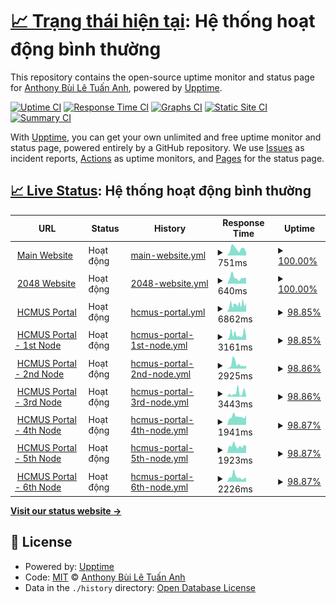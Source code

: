 # [📈 Trạng thái hiện tại](https://status.builetuananh.name.vn): <!--live status--> **Hệ thống hoạt động bình thường**

This repository contains the open-source uptime monitor and status page for [Anthony Bùi Lê Tuấn Anh](https://www.builetuananh.name.vn), powered by [Upptime](https://github.com/upptime/upptime).

[![Uptime CI](https://github.com/anthony2708/status/workflows/Uptime%20CI/badge.svg)](https://github.com/anthony2708/status/actions?query=workflow%3A%22Uptime+CI%22)
[![Response Time CI](https://github.com/anthony2708/status/workflows/Response%20Time%20CI/badge.svg)](https://github.com/anthony2708/status/actions?query=workflow%3A%22Response+Time+CI%22)
[![Graphs CI](https://github.com/anthony2708/status/workflows/Graphs%20CI/badge.svg)](https://github.com/anthony2708/status/actions?query=workflow%3A%22Graphs+CI%22)
[![Static Site CI](https://github.com/anthony2708/status/workflows/Static%20Site%20CI/badge.svg)](https://github.com/anthony2708/status/actions?query=workflow%3A%22Static+Site+CI%22)
[![Summary CI](https://github.com/anthony2708/status/workflows/Summary%20CI/badge.svg)](https://github.com/anthony2708/status/actions?query=workflow%3A%22Summary+CI%22)

With [Upptime](https://upptime.js.org), you can get your own unlimited and free uptime monitor and status page, powered entirely by a GitHub repository. We use [Issues](https://github.com/anthony2708/status/issues) as incident reports, [Actions](https://github.com/anthony2708/status/actions) as uptime monitors, and [Pages](https://status.builetuananh.name.vn) for the status page.

## [📈 Live Status](https://demo.upptime.js.org): <!--live status--> **Hệ thống hoạt động bình thường**

<!--start: status pages-->
<!-- This summary is generated by Upptime (https://github.com/upptime/upptime) -->
<!-- Do not edit this manually, your changes will be overwritten -->
<!-- prettier-ignore -->
| URL | Status | History | Response Time | Uptime |
| --- | ------ | ------- | ------------- | ------ |
| <img alt="" src="https://icons.duckduckgo.com/ip3/www.builetuananh.name.vn.ico" height="13"> [Main Website](https://www.builetuananh.name.vn) | Hoạt động | [main-website.yml](https://github.com/anthony2708/status/commits/HEAD/history/main-website.yml) | <details><summary><img alt="Response time graph" src="./graphs/main-website/response-time-week.png" height="20"> 751ms</summary><br><a href="https://status.builetuananh.name.vn/history/main-website"><img alt="Response time 799" src="https://img.shields.io/endpoint?url=https%3A%2F%2Fraw.githubusercontent.com%2Fanthony2708%2Fstatus%2FHEAD%2Fapi%2Fmain-website%2Fresponse-time.json"></a><br><a href="https://status.builetuananh.name.vn/history/main-website"><img alt="24-hour response time 1002" src="https://img.shields.io/endpoint?url=https%3A%2F%2Fraw.githubusercontent.com%2Fanthony2708%2Fstatus%2FHEAD%2Fapi%2Fmain-website%2Fresponse-time-day.json"></a><br><a href="https://status.builetuananh.name.vn/history/main-website"><img alt="7-day response time 751" src="https://img.shields.io/endpoint?url=https%3A%2F%2Fraw.githubusercontent.com%2Fanthony2708%2Fstatus%2FHEAD%2Fapi%2Fmain-website%2Fresponse-time-week.json"></a><br><a href="https://status.builetuananh.name.vn/history/main-website"><img alt="30-day response time 799" src="https://img.shields.io/endpoint?url=https%3A%2F%2Fraw.githubusercontent.com%2Fanthony2708%2Fstatus%2FHEAD%2Fapi%2Fmain-website%2Fresponse-time-month.json"></a><br><a href="https://status.builetuananh.name.vn/history/main-website"><img alt="1-year response time 799" src="https://img.shields.io/endpoint?url=https%3A%2F%2Fraw.githubusercontent.com%2Fanthony2708%2Fstatus%2FHEAD%2Fapi%2Fmain-website%2Fresponse-time-year.json"></a></details> | <details><summary><a href="https://status.builetuananh.name.vn/history/main-website">100.00%</a></summary><a href="https://status.builetuananh.name.vn/history/main-website"><img alt="All-time uptime 99.55%" src="https://img.shields.io/endpoint?url=https%3A%2F%2Fraw.githubusercontent.com%2Fanthony2708%2Fstatus%2FHEAD%2Fapi%2Fmain-website%2Fuptime.json"></a><br><a href="https://status.builetuananh.name.vn/history/main-website"><img alt="24-hour uptime 100.00%" src="https://img.shields.io/endpoint?url=https%3A%2F%2Fraw.githubusercontent.com%2Fanthony2708%2Fstatus%2FHEAD%2Fapi%2Fmain-website%2Fuptime-day.json"></a><br><a href="https://status.builetuananh.name.vn/history/main-website"><img alt="7-day uptime 100.00%" src="https://img.shields.io/endpoint?url=https%3A%2F%2Fraw.githubusercontent.com%2Fanthony2708%2Fstatus%2FHEAD%2Fapi%2Fmain-website%2Fuptime-week.json"></a><br><a href="https://status.builetuananh.name.vn/history/main-website"><img alt="30-day uptime 99.55%" src="https://img.shields.io/endpoint?url=https%3A%2F%2Fraw.githubusercontent.com%2Fanthony2708%2Fstatus%2FHEAD%2Fapi%2Fmain-website%2Fuptime-month.json"></a><br><a href="https://status.builetuananh.name.vn/history/main-website"><img alt="1-year uptime 99.55%" src="https://img.shields.io/endpoint?url=https%3A%2F%2Fraw.githubusercontent.com%2Fanthony2708%2Fstatus%2FHEAD%2Fapi%2Fmain-website%2Fuptime-year.json"></a></details>
| <img alt="" src="https://icons.duckduckgo.com/ip3/2048.builetuananh.name.vn.ico" height="13"> [2048 Website](https://2048.builetuananh.name.vn) | Hoạt động | [2048-website.yml](https://github.com/anthony2708/status/commits/HEAD/history/2048-website.yml) | <details><summary><img alt="Response time graph" src="./graphs/2048-website/response-time-week.png" height="20"> 640ms</summary><br><a href="https://status.builetuananh.name.vn/history/2048-website"><img alt="Response time 654" src="https://img.shields.io/endpoint?url=https%3A%2F%2Fraw.githubusercontent.com%2Fanthony2708%2Fstatus%2FHEAD%2Fapi%2F2048-website%2Fresponse-time.json"></a><br><a href="https://status.builetuananh.name.vn/history/2048-website"><img alt="24-hour response time 603" src="https://img.shields.io/endpoint?url=https%3A%2F%2Fraw.githubusercontent.com%2Fanthony2708%2Fstatus%2FHEAD%2Fapi%2F2048-website%2Fresponse-time-day.json"></a><br><a href="https://status.builetuananh.name.vn/history/2048-website"><img alt="7-day response time 640" src="https://img.shields.io/endpoint?url=https%3A%2F%2Fraw.githubusercontent.com%2Fanthony2708%2Fstatus%2FHEAD%2Fapi%2F2048-website%2Fresponse-time-week.json"></a><br><a href="https://status.builetuananh.name.vn/history/2048-website"><img alt="30-day response time 654" src="https://img.shields.io/endpoint?url=https%3A%2F%2Fraw.githubusercontent.com%2Fanthony2708%2Fstatus%2FHEAD%2Fapi%2F2048-website%2Fresponse-time-month.json"></a><br><a href="https://status.builetuananh.name.vn/history/2048-website"><img alt="1-year response time 654" src="https://img.shields.io/endpoint?url=https%3A%2F%2Fraw.githubusercontent.com%2Fanthony2708%2Fstatus%2FHEAD%2Fapi%2F2048-website%2Fresponse-time-year.json"></a></details> | <details><summary><a href="https://status.builetuananh.name.vn/history/2048-website">100.00%</a></summary><a href="https://status.builetuananh.name.vn/history/2048-website"><img alt="All-time uptime 99.55%" src="https://img.shields.io/endpoint?url=https%3A%2F%2Fraw.githubusercontent.com%2Fanthony2708%2Fstatus%2FHEAD%2Fapi%2F2048-website%2Fuptime.json"></a><br><a href="https://status.builetuananh.name.vn/history/2048-website"><img alt="24-hour uptime 100.00%" src="https://img.shields.io/endpoint?url=https%3A%2F%2Fraw.githubusercontent.com%2Fanthony2708%2Fstatus%2FHEAD%2Fapi%2F2048-website%2Fuptime-day.json"></a><br><a href="https://status.builetuananh.name.vn/history/2048-website"><img alt="7-day uptime 100.00%" src="https://img.shields.io/endpoint?url=https%3A%2F%2Fraw.githubusercontent.com%2Fanthony2708%2Fstatus%2FHEAD%2Fapi%2F2048-website%2Fuptime-week.json"></a><br><a href="https://status.builetuananh.name.vn/history/2048-website"><img alt="30-day uptime 99.55%" src="https://img.shields.io/endpoint?url=https%3A%2F%2Fraw.githubusercontent.com%2Fanthony2708%2Fstatus%2FHEAD%2Fapi%2F2048-website%2Fuptime-month.json"></a><br><a href="https://status.builetuananh.name.vn/history/2048-website"><img alt="1-year uptime 99.55%" src="https://img.shields.io/endpoint?url=https%3A%2F%2Fraw.githubusercontent.com%2Fanthony2708%2Fstatus%2FHEAD%2Fapi%2F2048-website%2Fuptime-year.json"></a></details>
| <img alt="" src="https://icons.duckduckgo.com/ip3/portal.hcmus.edu.vn.ico" height="13"> [HCMUS Portal](https://portal.hcmus.edu.vn) | Hoạt động | [hcmus-portal.yml](https://github.com/anthony2708/status/commits/HEAD/history/hcmus-portal.yml) | <details><summary><img alt="Response time graph" src="./graphs/hcmus-portal/response-time-week.png" height="20"> 6862ms</summary><br><a href="https://status.builetuananh.name.vn/history/hcmus-portal"><img alt="Response time 7090" src="https://img.shields.io/endpoint?url=https%3A%2F%2Fraw.githubusercontent.com%2Fanthony2708%2Fstatus%2FHEAD%2Fapi%2Fhcmus-portal%2Fresponse-time.json"></a><br><a href="https://status.builetuananh.name.vn/history/hcmus-portal"><img alt="24-hour response time 8107" src="https://img.shields.io/endpoint?url=https%3A%2F%2Fraw.githubusercontent.com%2Fanthony2708%2Fstatus%2FHEAD%2Fapi%2Fhcmus-portal%2Fresponse-time-day.json"></a><br><a href="https://status.builetuananh.name.vn/history/hcmus-portal"><img alt="7-day response time 6862" src="https://img.shields.io/endpoint?url=https%3A%2F%2Fraw.githubusercontent.com%2Fanthony2708%2Fstatus%2FHEAD%2Fapi%2Fhcmus-portal%2Fresponse-time-week.json"></a><br><a href="https://status.builetuananh.name.vn/history/hcmus-portal"><img alt="30-day response time 7090" src="https://img.shields.io/endpoint?url=https%3A%2F%2Fraw.githubusercontent.com%2Fanthony2708%2Fstatus%2FHEAD%2Fapi%2Fhcmus-portal%2Fresponse-time-month.json"></a><br><a href="https://status.builetuananh.name.vn/history/hcmus-portal"><img alt="1-year response time 7090" src="https://img.shields.io/endpoint?url=https%3A%2F%2Fraw.githubusercontent.com%2Fanthony2708%2Fstatus%2FHEAD%2Fapi%2Fhcmus-portal%2Fresponse-time-year.json"></a></details> | <details><summary><a href="https://status.builetuananh.name.vn/history/hcmus-portal">98.85%</a></summary><a href="https://status.builetuananh.name.vn/history/hcmus-portal"><img alt="All-time uptime 99.52%" src="https://img.shields.io/endpoint?url=https%3A%2F%2Fraw.githubusercontent.com%2Fanthony2708%2Fstatus%2FHEAD%2Fapi%2Fhcmus-portal%2Fuptime.json"></a><br><a href="https://status.builetuananh.name.vn/history/hcmus-portal"><img alt="24-hour uptime 97.44%" src="https://img.shields.io/endpoint?url=https%3A%2F%2Fraw.githubusercontent.com%2Fanthony2708%2Fstatus%2FHEAD%2Fapi%2Fhcmus-portal%2Fuptime-day.json"></a><br><a href="https://status.builetuananh.name.vn/history/hcmus-portal"><img alt="7-day uptime 98.85%" src="https://img.shields.io/endpoint?url=https%3A%2F%2Fraw.githubusercontent.com%2Fanthony2708%2Fstatus%2FHEAD%2Fapi%2Fhcmus-portal%2Fuptime-week.json"></a><br><a href="https://status.builetuananh.name.vn/history/hcmus-portal"><img alt="30-day uptime 99.52%" src="https://img.shields.io/endpoint?url=https%3A%2F%2Fraw.githubusercontent.com%2Fanthony2708%2Fstatus%2FHEAD%2Fapi%2Fhcmus-portal%2Fuptime-month.json"></a><br><a href="https://status.builetuananh.name.vn/history/hcmus-portal"><img alt="1-year uptime 99.52%" src="https://img.shields.io/endpoint?url=https%3A%2F%2Fraw.githubusercontent.com%2Fanthony2708%2Fstatus%2FHEAD%2Fapi%2Fhcmus-portal%2Fuptime-year.json"></a></details>
| <img alt="" src="https://icons.duckduckgo.com/ip3/portal1.hcmus.edu.vn.ico" height="13"> [HCMUS Portal - 1st Node](https://portal1.hcmus.edu.vn) | Hoạt động | [hcmus-portal-1st-node.yml](https://github.com/anthony2708/status/commits/HEAD/history/hcmus-portal-1st-node.yml) | <details><summary><img alt="Response time graph" src="./graphs/hcmus-portal-1st-node/response-time-week.png" height="20"> 3161ms</summary><br><a href="https://status.builetuananh.name.vn/history/hcmus-portal-1st-node"><img alt="Response time 2525" src="https://img.shields.io/endpoint?url=https%3A%2F%2Fraw.githubusercontent.com%2Fanthony2708%2Fstatus%2FHEAD%2Fapi%2Fhcmus-portal-1st-node%2Fresponse-time.json"></a><br><a href="https://status.builetuananh.name.vn/history/hcmus-portal-1st-node"><img alt="24-hour response time 3711" src="https://img.shields.io/endpoint?url=https%3A%2F%2Fraw.githubusercontent.com%2Fanthony2708%2Fstatus%2FHEAD%2Fapi%2Fhcmus-portal-1st-node%2Fresponse-time-day.json"></a><br><a href="https://status.builetuananh.name.vn/history/hcmus-portal-1st-node"><img alt="7-day response time 3161" src="https://img.shields.io/endpoint?url=https%3A%2F%2Fraw.githubusercontent.com%2Fanthony2708%2Fstatus%2FHEAD%2Fapi%2Fhcmus-portal-1st-node%2Fresponse-time-week.json"></a><br><a href="https://status.builetuananh.name.vn/history/hcmus-portal-1st-node"><img alt="30-day response time 2525" src="https://img.shields.io/endpoint?url=https%3A%2F%2Fraw.githubusercontent.com%2Fanthony2708%2Fstatus%2FHEAD%2Fapi%2Fhcmus-portal-1st-node%2Fresponse-time-month.json"></a><br><a href="https://status.builetuananh.name.vn/history/hcmus-portal-1st-node"><img alt="1-year response time 2525" src="https://img.shields.io/endpoint?url=https%3A%2F%2Fraw.githubusercontent.com%2Fanthony2708%2Fstatus%2FHEAD%2Fapi%2Fhcmus-portal-1st-node%2Fresponse-time-year.json"></a></details> | <details><summary><a href="https://status.builetuananh.name.vn/history/hcmus-portal-1st-node">98.85%</a></summary><a href="https://status.builetuananh.name.vn/history/hcmus-portal-1st-node"><img alt="All-time uptime 99.60%" src="https://img.shields.io/endpoint?url=https%3A%2F%2Fraw.githubusercontent.com%2Fanthony2708%2Fstatus%2FHEAD%2Fapi%2Fhcmus-portal-1st-node%2Fuptime.json"></a><br><a href="https://status.builetuananh.name.vn/history/hcmus-portal-1st-node"><img alt="24-hour uptime 97.43%" src="https://img.shields.io/endpoint?url=https%3A%2F%2Fraw.githubusercontent.com%2Fanthony2708%2Fstatus%2FHEAD%2Fapi%2Fhcmus-portal-1st-node%2Fuptime-day.json"></a><br><a href="https://status.builetuananh.name.vn/history/hcmus-portal-1st-node"><img alt="7-day uptime 98.85%" src="https://img.shields.io/endpoint?url=https%3A%2F%2Fraw.githubusercontent.com%2Fanthony2708%2Fstatus%2FHEAD%2Fapi%2Fhcmus-portal-1st-node%2Fuptime-week.json"></a><br><a href="https://status.builetuananh.name.vn/history/hcmus-portal-1st-node"><img alt="30-day uptime 99.60%" src="https://img.shields.io/endpoint?url=https%3A%2F%2Fraw.githubusercontent.com%2Fanthony2708%2Fstatus%2FHEAD%2Fapi%2Fhcmus-portal-1st-node%2Fuptime-month.json"></a><br><a href="https://status.builetuananh.name.vn/history/hcmus-portal-1st-node"><img alt="1-year uptime 99.60%" src="https://img.shields.io/endpoint?url=https%3A%2F%2Fraw.githubusercontent.com%2Fanthony2708%2Fstatus%2FHEAD%2Fapi%2Fhcmus-portal-1st-node%2Fuptime-year.json"></a></details>
| <img alt="" src="https://icons.duckduckgo.com/ip3/portal2.hcmus.edu.vn.ico" height="13"> [HCMUS Portal - 2nd Node](https://portal2.hcmus.edu.vn) | Hoạt động | [hcmus-portal-2nd-node.yml](https://github.com/anthony2708/status/commits/HEAD/history/hcmus-portal-2nd-node.yml) | <details><summary><img alt="Response time graph" src="./graphs/hcmus-portal-2nd-node/response-time-week.png" height="20"> 2925ms</summary><br><a href="https://status.builetuananh.name.vn/history/hcmus-portal-2nd-node"><img alt="Response time 2373" src="https://img.shields.io/endpoint?url=https%3A%2F%2Fraw.githubusercontent.com%2Fanthony2708%2Fstatus%2FHEAD%2Fapi%2Fhcmus-portal-2nd-node%2Fresponse-time.json"></a><br><a href="https://status.builetuananh.name.vn/history/hcmus-portal-2nd-node"><img alt="24-hour response time 1888" src="https://img.shields.io/endpoint?url=https%3A%2F%2Fraw.githubusercontent.com%2Fanthony2708%2Fstatus%2FHEAD%2Fapi%2Fhcmus-portal-2nd-node%2Fresponse-time-day.json"></a><br><a href="https://status.builetuananh.name.vn/history/hcmus-portal-2nd-node"><img alt="7-day response time 2925" src="https://img.shields.io/endpoint?url=https%3A%2F%2Fraw.githubusercontent.com%2Fanthony2708%2Fstatus%2FHEAD%2Fapi%2Fhcmus-portal-2nd-node%2Fresponse-time-week.json"></a><br><a href="https://status.builetuananh.name.vn/history/hcmus-portal-2nd-node"><img alt="30-day response time 2373" src="https://img.shields.io/endpoint?url=https%3A%2F%2Fraw.githubusercontent.com%2Fanthony2708%2Fstatus%2FHEAD%2Fapi%2Fhcmus-portal-2nd-node%2Fresponse-time-month.json"></a><br><a href="https://status.builetuananh.name.vn/history/hcmus-portal-2nd-node"><img alt="1-year response time 2373" src="https://img.shields.io/endpoint?url=https%3A%2F%2Fraw.githubusercontent.com%2Fanthony2708%2Fstatus%2FHEAD%2Fapi%2Fhcmus-portal-2nd-node%2Fresponse-time-year.json"></a></details> | <details><summary><a href="https://status.builetuananh.name.vn/history/hcmus-portal-2nd-node">98.86%</a></summary><a href="https://status.builetuananh.name.vn/history/hcmus-portal-2nd-node"><img alt="All-time uptime 99.60%" src="https://img.shields.io/endpoint?url=https%3A%2F%2Fraw.githubusercontent.com%2Fanthony2708%2Fstatus%2FHEAD%2Fapi%2Fhcmus-portal-2nd-node%2Fuptime.json"></a><br><a href="https://status.builetuananh.name.vn/history/hcmus-portal-2nd-node"><img alt="24-hour uptime 97.42%" src="https://img.shields.io/endpoint?url=https%3A%2F%2Fraw.githubusercontent.com%2Fanthony2708%2Fstatus%2FHEAD%2Fapi%2Fhcmus-portal-2nd-node%2Fuptime-day.json"></a><br><a href="https://status.builetuananh.name.vn/history/hcmus-portal-2nd-node"><img alt="7-day uptime 98.86%" src="https://img.shields.io/endpoint?url=https%3A%2F%2Fraw.githubusercontent.com%2Fanthony2708%2Fstatus%2FHEAD%2Fapi%2Fhcmus-portal-2nd-node%2Fuptime-week.json"></a><br><a href="https://status.builetuananh.name.vn/history/hcmus-portal-2nd-node"><img alt="30-day uptime 99.60%" src="https://img.shields.io/endpoint?url=https%3A%2F%2Fraw.githubusercontent.com%2Fanthony2708%2Fstatus%2FHEAD%2Fapi%2Fhcmus-portal-2nd-node%2Fuptime-month.json"></a><br><a href="https://status.builetuananh.name.vn/history/hcmus-portal-2nd-node"><img alt="1-year uptime 99.60%" src="https://img.shields.io/endpoint?url=https%3A%2F%2Fraw.githubusercontent.com%2Fanthony2708%2Fstatus%2FHEAD%2Fapi%2Fhcmus-portal-2nd-node%2Fuptime-year.json"></a></details>
| <img alt="" src="https://icons.duckduckgo.com/ip3/portal3.hcmus.edu.vn.ico" height="13"> [HCMUS Portal - 3rd Node](https://portal3.hcmus.edu.vn) | Hoạt động | [hcmus-portal-3rd-node.yml](https://github.com/anthony2708/status/commits/HEAD/history/hcmus-portal-3rd-node.yml) | <details><summary><img alt="Response time graph" src="./graphs/hcmus-portal-3rd-node/response-time-week.png" height="20"> 3443ms</summary><br><a href="https://status.builetuananh.name.vn/history/hcmus-portal-3rd-node"><img alt="Response time 2712" src="https://img.shields.io/endpoint?url=https%3A%2F%2Fraw.githubusercontent.com%2Fanthony2708%2Fstatus%2FHEAD%2Fapi%2Fhcmus-portal-3rd-node%2Fresponse-time.json"></a><br><a href="https://status.builetuananh.name.vn/history/hcmus-portal-3rd-node"><img alt="24-hour response time 6567" src="https://img.shields.io/endpoint?url=https%3A%2F%2Fraw.githubusercontent.com%2Fanthony2708%2Fstatus%2FHEAD%2Fapi%2Fhcmus-portal-3rd-node%2Fresponse-time-day.json"></a><br><a href="https://status.builetuananh.name.vn/history/hcmus-portal-3rd-node"><img alt="7-day response time 3443" src="https://img.shields.io/endpoint?url=https%3A%2F%2Fraw.githubusercontent.com%2Fanthony2708%2Fstatus%2FHEAD%2Fapi%2Fhcmus-portal-3rd-node%2Fresponse-time-week.json"></a><br><a href="https://status.builetuananh.name.vn/history/hcmus-portal-3rd-node"><img alt="30-day response time 2712" src="https://img.shields.io/endpoint?url=https%3A%2F%2Fraw.githubusercontent.com%2Fanthony2708%2Fstatus%2FHEAD%2Fapi%2Fhcmus-portal-3rd-node%2Fresponse-time-month.json"></a><br><a href="https://status.builetuananh.name.vn/history/hcmus-portal-3rd-node"><img alt="1-year response time 2712" src="https://img.shields.io/endpoint?url=https%3A%2F%2Fraw.githubusercontent.com%2Fanthony2708%2Fstatus%2FHEAD%2Fapi%2Fhcmus-portal-3rd-node%2Fresponse-time-year.json"></a></details> | <details><summary><a href="https://status.builetuananh.name.vn/history/hcmus-portal-3rd-node">98.86%</a></summary><a href="https://status.builetuananh.name.vn/history/hcmus-portal-3rd-node"><img alt="All-time uptime 99.60%" src="https://img.shields.io/endpoint?url=https%3A%2F%2Fraw.githubusercontent.com%2Fanthony2708%2Fstatus%2FHEAD%2Fapi%2Fhcmus-portal-3rd-node%2Fuptime.json"></a><br><a href="https://status.builetuananh.name.vn/history/hcmus-portal-3rd-node"><img alt="24-hour uptime 97.41%" src="https://img.shields.io/endpoint?url=https%3A%2F%2Fraw.githubusercontent.com%2Fanthony2708%2Fstatus%2FHEAD%2Fapi%2Fhcmus-portal-3rd-node%2Fuptime-day.json"></a><br><a href="https://status.builetuananh.name.vn/history/hcmus-portal-3rd-node"><img alt="7-day uptime 98.86%" src="https://img.shields.io/endpoint?url=https%3A%2F%2Fraw.githubusercontent.com%2Fanthony2708%2Fstatus%2FHEAD%2Fapi%2Fhcmus-portal-3rd-node%2Fuptime-week.json"></a><br><a href="https://status.builetuananh.name.vn/history/hcmus-portal-3rd-node"><img alt="30-day uptime 99.60%" src="https://img.shields.io/endpoint?url=https%3A%2F%2Fraw.githubusercontent.com%2Fanthony2708%2Fstatus%2FHEAD%2Fapi%2Fhcmus-portal-3rd-node%2Fuptime-month.json"></a><br><a href="https://status.builetuananh.name.vn/history/hcmus-portal-3rd-node"><img alt="1-year uptime 99.60%" src="https://img.shields.io/endpoint?url=https%3A%2F%2Fraw.githubusercontent.com%2Fanthony2708%2Fstatus%2FHEAD%2Fapi%2Fhcmus-portal-3rd-node%2Fuptime-year.json"></a></details>
| <img alt="" src="https://icons.duckduckgo.com/ip3/portal4.hcmus.edu.vn.ico" height="13"> [HCMUS Portal - 4th Node](https://portal4.hcmus.edu.vn) | Hoạt động | [hcmus-portal-4th-node.yml](https://github.com/anthony2708/status/commits/HEAD/history/hcmus-portal-4th-node.yml) | <details><summary><img alt="Response time graph" src="./graphs/hcmus-portal-4th-node/response-time-week.png" height="20"> 1941ms</summary><br><a href="https://status.builetuananh.name.vn/history/hcmus-portal-4th-node"><img alt="Response time 2258" src="https://img.shields.io/endpoint?url=https%3A%2F%2Fraw.githubusercontent.com%2Fanthony2708%2Fstatus%2FHEAD%2Fapi%2Fhcmus-portal-4th-node%2Fresponse-time.json"></a><br><a href="https://status.builetuananh.name.vn/history/hcmus-portal-4th-node"><img alt="24-hour response time 1914" src="https://img.shields.io/endpoint?url=https%3A%2F%2Fraw.githubusercontent.com%2Fanthony2708%2Fstatus%2FHEAD%2Fapi%2Fhcmus-portal-4th-node%2Fresponse-time-day.json"></a><br><a href="https://status.builetuananh.name.vn/history/hcmus-portal-4th-node"><img alt="7-day response time 1941" src="https://img.shields.io/endpoint?url=https%3A%2F%2Fraw.githubusercontent.com%2Fanthony2708%2Fstatus%2FHEAD%2Fapi%2Fhcmus-portal-4th-node%2Fresponse-time-week.json"></a><br><a href="https://status.builetuananh.name.vn/history/hcmus-portal-4th-node"><img alt="30-day response time 2258" src="https://img.shields.io/endpoint?url=https%3A%2F%2Fraw.githubusercontent.com%2Fanthony2708%2Fstatus%2FHEAD%2Fapi%2Fhcmus-portal-4th-node%2Fresponse-time-month.json"></a><br><a href="https://status.builetuananh.name.vn/history/hcmus-portal-4th-node"><img alt="1-year response time 2258" src="https://img.shields.io/endpoint?url=https%3A%2F%2Fraw.githubusercontent.com%2Fanthony2708%2Fstatus%2FHEAD%2Fapi%2Fhcmus-portal-4th-node%2Fresponse-time-year.json"></a></details> | <details><summary><a href="https://status.builetuananh.name.vn/history/hcmus-portal-4th-node">98.87%</a></summary><a href="https://status.builetuananh.name.vn/history/hcmus-portal-4th-node"><img alt="All-time uptime 99.60%" src="https://img.shields.io/endpoint?url=https%3A%2F%2Fraw.githubusercontent.com%2Fanthony2708%2Fstatus%2FHEAD%2Fapi%2Fhcmus-portal-4th-node%2Fuptime.json"></a><br><a href="https://status.builetuananh.name.vn/history/hcmus-portal-4th-node"><img alt="24-hour uptime 97.41%" src="https://img.shields.io/endpoint?url=https%3A%2F%2Fraw.githubusercontent.com%2Fanthony2708%2Fstatus%2FHEAD%2Fapi%2Fhcmus-portal-4th-node%2Fuptime-day.json"></a><br><a href="https://status.builetuananh.name.vn/history/hcmus-portal-4th-node"><img alt="7-day uptime 98.87%" src="https://img.shields.io/endpoint?url=https%3A%2F%2Fraw.githubusercontent.com%2Fanthony2708%2Fstatus%2FHEAD%2Fapi%2Fhcmus-portal-4th-node%2Fuptime-week.json"></a><br><a href="https://status.builetuananh.name.vn/history/hcmus-portal-4th-node"><img alt="30-day uptime 99.60%" src="https://img.shields.io/endpoint?url=https%3A%2F%2Fraw.githubusercontent.com%2Fanthony2708%2Fstatus%2FHEAD%2Fapi%2Fhcmus-portal-4th-node%2Fuptime-month.json"></a><br><a href="https://status.builetuananh.name.vn/history/hcmus-portal-4th-node"><img alt="1-year uptime 99.60%" src="https://img.shields.io/endpoint?url=https%3A%2F%2Fraw.githubusercontent.com%2Fanthony2708%2Fstatus%2FHEAD%2Fapi%2Fhcmus-portal-4th-node%2Fuptime-year.json"></a></details>
| <img alt="" src="https://icons.duckduckgo.com/ip3/portal5.hcmus.edu.vn.ico" height="13"> [HCMUS Portal - 5th Node](https://portal5.hcmus.edu.vn) | Hoạt động | [hcmus-portal-5th-node.yml](https://github.com/anthony2708/status/commits/HEAD/history/hcmus-portal-5th-node.yml) | <details><summary><img alt="Response time graph" src="./graphs/hcmus-portal-5th-node/response-time-week.png" height="20"> 1923ms</summary><br><a href="https://status.builetuananh.name.vn/history/hcmus-portal-5th-node"><img alt="Response time 2285" src="https://img.shields.io/endpoint?url=https%3A%2F%2Fraw.githubusercontent.com%2Fanthony2708%2Fstatus%2FHEAD%2Fapi%2Fhcmus-portal-5th-node%2Fresponse-time.json"></a><br><a href="https://status.builetuananh.name.vn/history/hcmus-portal-5th-node"><img alt="24-hour response time 1961" src="https://img.shields.io/endpoint?url=https%3A%2F%2Fraw.githubusercontent.com%2Fanthony2708%2Fstatus%2FHEAD%2Fapi%2Fhcmus-portal-5th-node%2Fresponse-time-day.json"></a><br><a href="https://status.builetuananh.name.vn/history/hcmus-portal-5th-node"><img alt="7-day response time 1923" src="https://img.shields.io/endpoint?url=https%3A%2F%2Fraw.githubusercontent.com%2Fanthony2708%2Fstatus%2FHEAD%2Fapi%2Fhcmus-portal-5th-node%2Fresponse-time-week.json"></a><br><a href="https://status.builetuananh.name.vn/history/hcmus-portal-5th-node"><img alt="30-day response time 2285" src="https://img.shields.io/endpoint?url=https%3A%2F%2Fraw.githubusercontent.com%2Fanthony2708%2Fstatus%2FHEAD%2Fapi%2Fhcmus-portal-5th-node%2Fresponse-time-month.json"></a><br><a href="https://status.builetuananh.name.vn/history/hcmus-portal-5th-node"><img alt="1-year response time 2285" src="https://img.shields.io/endpoint?url=https%3A%2F%2Fraw.githubusercontent.com%2Fanthony2708%2Fstatus%2FHEAD%2Fapi%2Fhcmus-portal-5th-node%2Fresponse-time-year.json"></a></details> | <details><summary><a href="https://status.builetuananh.name.vn/history/hcmus-portal-5th-node">98.87%</a></summary><a href="https://status.builetuananh.name.vn/history/hcmus-portal-5th-node"><img alt="All-time uptime 99.60%" src="https://img.shields.io/endpoint?url=https%3A%2F%2Fraw.githubusercontent.com%2Fanthony2708%2Fstatus%2FHEAD%2Fapi%2Fhcmus-portal-5th-node%2Fuptime.json"></a><br><a href="https://status.builetuananh.name.vn/history/hcmus-portal-5th-node"><img alt="24-hour uptime 97.40%" src="https://img.shields.io/endpoint?url=https%3A%2F%2Fraw.githubusercontent.com%2Fanthony2708%2Fstatus%2FHEAD%2Fapi%2Fhcmus-portal-5th-node%2Fuptime-day.json"></a><br><a href="https://status.builetuananh.name.vn/history/hcmus-portal-5th-node"><img alt="7-day uptime 98.87%" src="https://img.shields.io/endpoint?url=https%3A%2F%2Fraw.githubusercontent.com%2Fanthony2708%2Fstatus%2FHEAD%2Fapi%2Fhcmus-portal-5th-node%2Fuptime-week.json"></a><br><a href="https://status.builetuananh.name.vn/history/hcmus-portal-5th-node"><img alt="30-day uptime 99.60%" src="https://img.shields.io/endpoint?url=https%3A%2F%2Fraw.githubusercontent.com%2Fanthony2708%2Fstatus%2FHEAD%2Fapi%2Fhcmus-portal-5th-node%2Fuptime-month.json"></a><br><a href="https://status.builetuananh.name.vn/history/hcmus-portal-5th-node"><img alt="1-year uptime 99.60%" src="https://img.shields.io/endpoint?url=https%3A%2F%2Fraw.githubusercontent.com%2Fanthony2708%2Fstatus%2FHEAD%2Fapi%2Fhcmus-portal-5th-node%2Fuptime-year.json"></a></details>
| <img alt="" src="https://icons.duckduckgo.com/ip3/portal6.hcmus.edu.vn.ico" height="13"> [HCMUS Portal - 6th Node](https://portal6.hcmus.edu.vn) | Hoạt động | [hcmus-portal-6th-node.yml](https://github.com/anthony2708/status/commits/HEAD/history/hcmus-portal-6th-node.yml) | <details><summary><img alt="Response time graph" src="./graphs/hcmus-portal-6th-node/response-time-week.png" height="20"> 2226ms</summary><br><a href="https://status.builetuananh.name.vn/history/hcmus-portal-6th-node"><img alt="Response time 2376" src="https://img.shields.io/endpoint?url=https%3A%2F%2Fraw.githubusercontent.com%2Fanthony2708%2Fstatus%2FHEAD%2Fapi%2Fhcmus-portal-6th-node%2Fresponse-time.json"></a><br><a href="https://status.builetuananh.name.vn/history/hcmus-portal-6th-node"><img alt="24-hour response time 1720" src="https://img.shields.io/endpoint?url=https%3A%2F%2Fraw.githubusercontent.com%2Fanthony2708%2Fstatus%2FHEAD%2Fapi%2Fhcmus-portal-6th-node%2Fresponse-time-day.json"></a><br><a href="https://status.builetuananh.name.vn/history/hcmus-portal-6th-node"><img alt="7-day response time 2226" src="https://img.shields.io/endpoint?url=https%3A%2F%2Fraw.githubusercontent.com%2Fanthony2708%2Fstatus%2FHEAD%2Fapi%2Fhcmus-portal-6th-node%2Fresponse-time-week.json"></a><br><a href="https://status.builetuananh.name.vn/history/hcmus-portal-6th-node"><img alt="30-day response time 2376" src="https://img.shields.io/endpoint?url=https%3A%2F%2Fraw.githubusercontent.com%2Fanthony2708%2Fstatus%2FHEAD%2Fapi%2Fhcmus-portal-6th-node%2Fresponse-time-month.json"></a><br><a href="https://status.builetuananh.name.vn/history/hcmus-portal-6th-node"><img alt="1-year response time 2376" src="https://img.shields.io/endpoint?url=https%3A%2F%2Fraw.githubusercontent.com%2Fanthony2708%2Fstatus%2FHEAD%2Fapi%2Fhcmus-portal-6th-node%2Fresponse-time-year.json"></a></details> | <details><summary><a href="https://status.builetuananh.name.vn/history/hcmus-portal-6th-node">98.87%</a></summary><a href="https://status.builetuananh.name.vn/history/hcmus-portal-6th-node"><img alt="All-time uptime 99.61%" src="https://img.shields.io/endpoint?url=https%3A%2F%2Fraw.githubusercontent.com%2Fanthony2708%2Fstatus%2FHEAD%2Fapi%2Fhcmus-portal-6th-node%2Fuptime.json"></a><br><a href="https://status.builetuananh.name.vn/history/hcmus-portal-6th-node"><img alt="24-hour uptime 97.40%" src="https://img.shields.io/endpoint?url=https%3A%2F%2Fraw.githubusercontent.com%2Fanthony2708%2Fstatus%2FHEAD%2Fapi%2Fhcmus-portal-6th-node%2Fuptime-day.json"></a><br><a href="https://status.builetuananh.name.vn/history/hcmus-portal-6th-node"><img alt="7-day uptime 98.87%" src="https://img.shields.io/endpoint?url=https%3A%2F%2Fraw.githubusercontent.com%2Fanthony2708%2Fstatus%2FHEAD%2Fapi%2Fhcmus-portal-6th-node%2Fuptime-week.json"></a><br><a href="https://status.builetuananh.name.vn/history/hcmus-portal-6th-node"><img alt="30-day uptime 99.61%" src="https://img.shields.io/endpoint?url=https%3A%2F%2Fraw.githubusercontent.com%2Fanthony2708%2Fstatus%2FHEAD%2Fapi%2Fhcmus-portal-6th-node%2Fuptime-month.json"></a><br><a href="https://status.builetuananh.name.vn/history/hcmus-portal-6th-node"><img alt="1-year uptime 99.61%" src="https://img.shields.io/endpoint?url=https%3A%2F%2Fraw.githubusercontent.com%2Fanthony2708%2Fstatus%2FHEAD%2Fapi%2Fhcmus-portal-6th-node%2Fuptime-year.json"></a></details>

<!--end: status pages-->

[**Visit our status website →**](https://status.builetuananh.name.vn)

## 📄 License

- Powered by: [Upptime](https://github.com/upptime/upptime)
- Code: [MIT](./LICENSE) © [Anthony Bùi Lê Tuấn Anh](https://www.builetuananh.name.vn)
- Data in the `./history` directory: [Open Database License](https://opendatacommons.org/licenses/odbl/1-0/)
